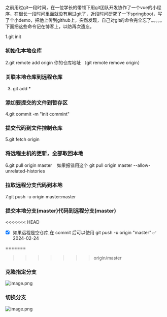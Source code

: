 之前用过git一段时间，在一位学长的带领下用git团队开发协作了一个vue的小程序，在很长一段时间里面就没有用过git了，近段时间研究了一下springboot，写了个小demo，把他上传到github上，突然发现，自己对git的命令完全忘了。。。。。下面把这些命令记在博客上，以防再次遗忘。

1.git init

### 初始化本地仓库

2.git remote add origin 你的仓库地址 （git remote remove origin）

### 关联本地仓库到远程仓库

3. git add *

### 添加要提交的文件到暂存区

4.git commit -m "init commint"

### 提交代码到文件控制仓库

5.git fetch origin

### 将远程主机的更新，全部取回本地

6.git pull origin master    如果报错用这个 git pull origin master --allow-unrelated-histories

### 拉取远程分支代码到本地

7.git push -u origin master:master

### 提交本地分支(master)代码到远程分支(master)
<<<<<<< HEAD


- [x] 如果远程是空仓库,在 commit 后可以使用 git push -u origin "master" ✅ 2024-02-24

=======
>>>>>>> origin/master

### 克隆指定分支
![image.png](https://iili.io/JGotIbj.png)

### 切换分支
![image.png](https://iili.io/JGot05g.png)
